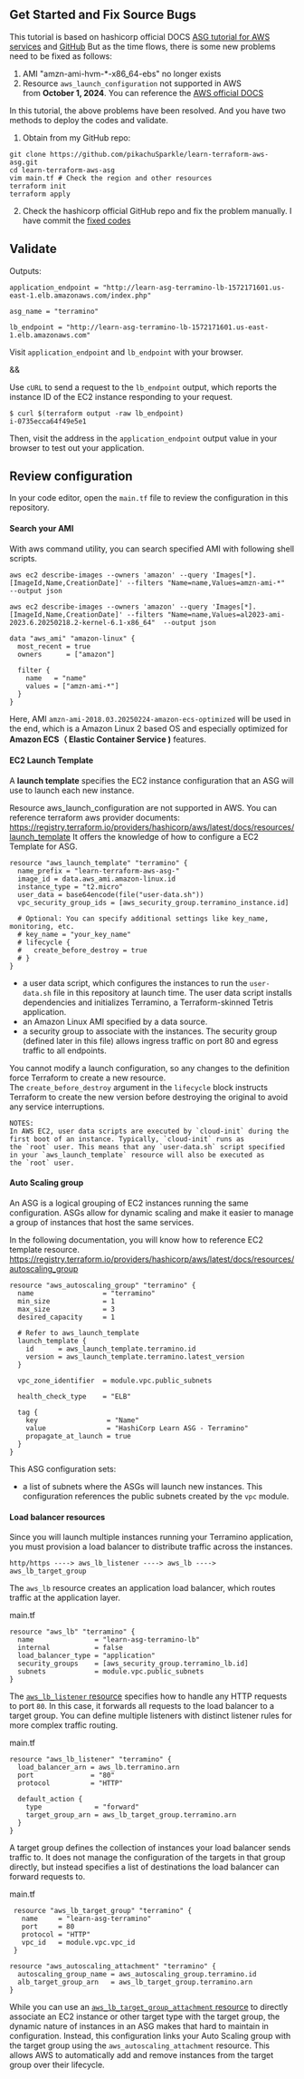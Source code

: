 
## Get Started and Fix Source Bugs

This tutorial is based on hashicorp official DOCS [ASG tutorial for AWS services](https://developer.hashicorp.com/terraform/tutorials/aws/aws-asghashicorp) and  [GitHub](https://github.com/hashicorp-education/learn-terraform-aws-asg)
But as the time flows, there is some new problems need to be fixed as follows:
1. AMI "amzn-ami-hvm-*-x86_64-ebs" no longer exists
2. Resource `aws_launch_configuration` not supported in AWS from **October 1, 2024**. You can reference the [AWS official DOCS](https://docs.aws.amazon.com/autoscaling/ec2/userguide/launch-configurations.html)

In this tutorial, the above problems have been resolved. And you have two methods to deploy the codes and validate.
1. Obtain from my GitHub repo:
```shell
git clone https://github.com/pikachuSparkle/learn-terraform-aws-asg.git
cd learn-terraform-aws-asg
vim main.tf # Check the region and other resources
terraform init
terraform apply
```
2. Check the hashicorp official GitHub repo and fix the problem manually. I have commit the [fixed codes](https://github.com/hashicorp-education/learn-terraform-aws-asg/pull/20)

## Validate

Outputs:
```
application_endpoint = "http://learn-asg-terramino-lb-1572171601.us-east-1.elb.amazonaws.com/index.php"

asg_name = "terramino"

lb_endpoint = "http://learn-asg-terramino-lb-1572171601.us-east-1.elb.amazonaws.com"
```

Visit `application_endpoint` and `lb_endpoint` with your browser.

&& 

Use `cURL` to send a request to the `lb_endpoint` output, which reports the instance ID of the EC2 instance responding to your request.

```
$ curl $(terraform output -raw lb_endpoint)
i-0735ecca64f49e5e1
```

Then, visit the address in the `application_endpoint` output value in your browser to test out your application.

## Review configuration

In your code editor, open the `main.tf` file to review the configuration in this repository.

#### Search your AMI

With aws command utility, you can search specified AMI with following shell scripts. 
```shell
aws ec2 describe-images --owners 'amazon' --query 'Images[*].[ImageId,Name,CreationDate]' --filters "Name=name,Values=amzn-ami-*"  --output json
```

```shell
aws ec2 describe-images --owners 'amazon' --query 'Images[*].[ImageId,Name,CreationDate]' --filters "Name=name,Values=al2023-ami-2023.6.20250218.2-kernel-6.1-x86_64"  --output json
```

```
data "aws_ami" "amazon-linux" {
  most_recent = true
  owners      = ["amazon"]

  filter {
    name   = "name"
    values = ["amzn-ami-*"]
  }
}
```

Here, AMI `amzn-ami-2018.03.20250224-amazon-ecs-optimized` will be used in the end, which is a Amazon Linux 2 based OS and especially optimized for **Amazon ECS（ Elastic Container Service )** features.

#### EC2 Launch Template

A **launch template** specifies the EC2 instance configuration that an ASG will use to launch each new instance.

Resource aws_launch_configuration are not supported in AWS. You can reference terraform aws provider documents:
https://registry.terraform.io/providers/hashicorp/aws/latest/docs/resources/launch_template
It offers the knowledge of how to configure a EC2 Template for ASG.
```
resource "aws_launch_template" "terramino" {
  name_prefix = "learn-terraform-aws-asg-"
  image_id = data.aws_ami.amazon-linux.id
  instance_type = "t2.micro"
  user_data = base64encode(file("user-data.sh"))
  vpc_security_group_ids = [aws_security_group.terramino_instance.id]

  # Optional: You can specify additional settings like key_name, monitoring, etc.
  # key_name = "your_key_name"
  # lifecycle {
  #   create_before_destroy = true
  # }
}

```

- a user data script, which configures the instances to run the `user-data.sh` file in this repository at launch time. The user data script installs dependencies and initializes Terramino, a Terraform-skinned Tetris application.
- an Amazon Linux AMI specified by a data source.
- a security group to associate with the instances. The security group (defined later in this file) allows ingress traffic on port 80 and egress traffic to all endpoints.

You cannot modify a launch configuration, so any changes to the definition force Terraform to create a new resource. The `create_before_destroy` argument in the `lifecycle` block instructs Terraform to create the new version before destroying the original to avoid any service interruptions.

```
NOTES:
In AWS EC2, user data scripts are executed by `cloud-init` during the first boot of an instance. Typically, `cloud-init` runs as the `root` user. This means that any `user-data.sh` script specified in your `aws_launch_template` resource will also be executed as the `root` user.
```


#### Auto Scaling group

An ASG is a logical grouping of EC2 instances running the same configuration. ASGs allow for dynamic scaling and make it easier to manage a group of instances that host the same services.

In the following documentation, you will know how to reference EC2 template resource.
https://registry.terraform.io/providers/hashicorp/aws/latest/docs/resources/autoscaling_group
```
resource "aws_autoscaling_group" "terramino" {
  name                 = "terramino"
  min_size             = 1
  max_size             = 3
  desired_capacity     = 1
  
  # Refer to aws_launch_template
  launch_template {
    id      = aws_launch_template.terramino.id
    version = aws_launch_template.terramino.latest_version
  }
  
  vpc_zone_identifier  = module.vpc.public_subnets

  health_check_type    = "ELB"

  tag {
    key                 = "Name"
    value               = "HashiCorp Learn ASG - Terramino"
    propagate_at_launch = true
  }
}
```

This ASG configuration sets:
- a list of subnets where the ASGs will launch new instances. This configuration references the public subnets created by the `vpc` module.

#### Load balancer resources

Since you will launch multiple instances running your Terramino application, you must provision a load balancer to distribute traffic across the instances.

```
http/https ----> aws_lb_listener ----> aws_lb ----> aws_lb_target_group
```
The `aws_lb` resource creates an application load balancer, which routes traffic at the application layer.

main.tf
```
resource "aws_lb" "terramino" {
  name               = "learn-asg-terramino-lb"
  internal           = false
  load_balancer_type = "application"
  security_groups    = [aws_security_group.terramino_lb.id]
  subnets            = module.vpc.public_subnets
}
```

The [`aws_lb_listener` resource](https://registry.terraform.io/providers/hashicorp/aws/latest/docs/resources/lb_listener) specifies how to handle any HTTP requests to port `80`. In this case, it forwards all requests to the load balancer to a target group. You can define multiple listeners with distinct listener rules for more complex traffic routing.

main.tf
```
resource "aws_lb_listener" "terramino" {
  load_balancer_arn = aws_lb.terramino.arn
  port              = "80"
  protocol          = "HTTP"

  default_action {
    type             = "forward"
    target_group_arn = aws_lb_target_group.terramino.arn
  }
}
```

A target group defines the collection of instances your load balancer sends traffic to. It does not manage the configuration of the targets in that group directly, but instead specifies a list of destinations the load balancer can forward requests to.

main.tf
```
 resource "aws_lb_target_group" "terramino" {
   name     = "learn-asg-terramino"
   port     = 80
   protocol = "HTTP"
   vpc_id   = module.vpc.vpc_id
 }

resource "aws_autoscaling_attachment" "terramino" {
  autoscaling_group_name = aws_autoscaling_group.terramino.id
  alb_target_group_arn   = aws_lb_target_group.terramino.arn
}
```

While you can use an [`aws_lb_target_group_attachment` resource](https://registry.terraform.io/providers/hashicorp/aws/latest/docs/resources/lb_target_group_attachment) to directly associate an EC2 instance or other target type with the target group, the dynamic nature of instances in an ASG makes that hard to maintain in configuration. Instead, this configuration links your Auto Scaling group with the target group using the `aws_autoscaling_attachment` resource. This allows AWS to automatically add and remove instances from the target group over their lifecycle.

